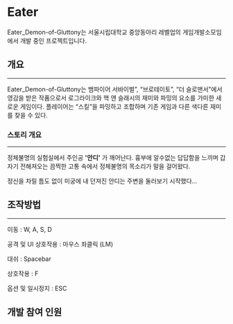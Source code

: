 # Eater

Eater_Demon-of-Gluttony는 서울시립대학교 중앙동아리 레벨업의 게임개발소모임에서 개발 중인 프로젝트입니다.



## 개요

---

Eater_Demon-of-Gluttony는 뱀파이어 서바이벌”, “브로테이토”, “더 슬로맨서”에서 영감을 받은 작품으로서 로그라이크와 핵 앤 슬래시의 재미와 파밍의 요소를 가미한 새로운 게임이다. 플레이어는 “스킬”을 파밍하고 조합하며 기존 게임과 다른 색다른 재미를 찾을 수 있다. 




### 스토리 개요

---

정체불명의 실험실에서 주인공 **'안디'** 가 깨어난다. 흉부에 알수없는 답답함을 느끼며 갑자기 전해져오는 끔찍한 고통 속에서 정체불명의 목소리가 말을 걸어왔다. 

정신을 차릴 틈도 없이 미궁에 내 던져진 안디는 주변을 둘러보기 시작했다...




## 조작방법

---

이동 : W, A, S, D

공격 및 UI 상호작용 : 마우스 좌클릭 (LM)

대쉬 : Spacebar

상호작용 : F

옵션 및 일시정지 : ESC




## 개발 참여 인원
